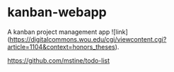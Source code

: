 # kanban-webapp
A kanban project management app ![link] (https://digitalcommons.wou.edu/cgi/viewcontent.cgi?article=1104&context=honors_theses).  


https://github.com/mstine/todo-list

